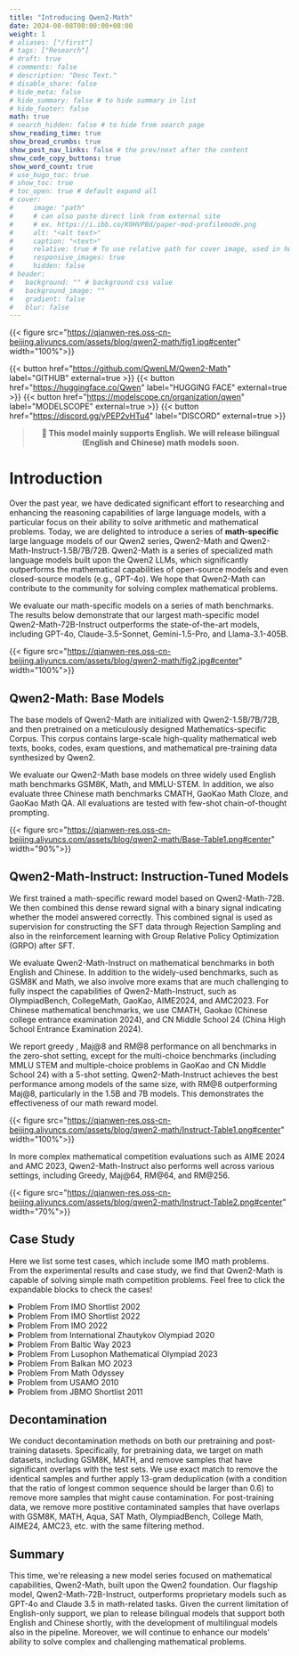 ```yaml
---
title: "Introducing Qwen2-Math"
date: 2024-08-08T00:00:00+08:00
weight: 1
# aliases: ["/first"]
# tags: ["Research"]
# draft: true
# comments: false
# description: "Desc Text."
# disable_share: false
# hide_meta: false
# hide_summary: false # to hide summary in list
# hide_footer: false
math: true
# search_hidden: false # to hide from search page
show_reading_time: true
show_bread_crumbs: true
show_post_nav_links: false # the prev/next after the content
show_code_copy_buttons: true
show_word_count: true
# use_hugo_toc: true
# show_toc: true
# toc_open: true # default expand all
# cover:
#     image: "path"
#     # can also paste direct link from external site
#     # ex. https://i.ibb.co/K0HVPBd/paper-mod-profilemode.png
#     alt: "<alt text>"
#     caption: "<text>"
#     relative: true # To use relative path for cover image, used in hugo Page-bundles
#     responsive_images: true
#     hidden: false
# header:
#   background: "" # background css value
#   background_image: ""
#   gradient: false
#   blur: false
---
```




{{< figure src="https://qianwen-res.oss-cn-beijing.aliyuncs.com/assets/blog/qwen2-math/fig1.jpg#center" width="100%">}}

{{< button href="https://github.com/QwenLM/Qwen2-Math" label="GITHUB" external=true >}}
{{< button href="https://huggingface.co/Qwen" label="HUGGING FACE" external=true >}}
{{< button href="https://modelscope.cn/organization/qwen" label="MODELSCOPE" external=true >}}
{{< button href="https://discord.gg/yPEP2vHTu4" label="DISCORD" external=true >}}

> <div align="center">
> <b>
> 🚨 This model mainly supports English. We will release bilingual (English and Chinese) math models soon.
> </b>
> </div>

# Introduction

Over the past year, we have dedicated significant effort to researching and enhancing the reasoning capabilities of large language models, with a particular focus on their ability to solve arithmetic and mathematical problems. Today, we are delighted to introduce a series of **math-specific** large language models of our Qwen2 series,  Qwen2-Math and Qwen2-Math-Instruct-1.5B/7B/72B. Qwen2-Math is a series of specialized math language models built upon the Qwen2 LLMs, which significantly outperforms the mathematical capabilities of open-source models and even closed-source models (e.g., GPT-4o). We hope that Qwen2-Math can contribute to the community for solving complex mathematical problems.

We evaluate our math-specific models on a series of math benchmarks. The results below demonstrate that our largest math-specific model Qwen2-Math-72B-Instruct outperforms the state-of-the-art models, including GPT-4o, Claude-3.5-Sonnet, Gemini-1.5-Pro, and Llama-3.1-405B.

{{< figure src="https://qianwen-res.oss-cn-beijing.aliyuncs.com/assets/blog/qwen2-math/fig2.jpg#center" width="100%">}}


## Qwen2-Math: Base Models
The base models of Qwen2-Math are initialized with Qwen2-1.5B/7B/72B, and then pretrained on a meticulously designed Mathematics-specific Corpus. This corpus contains large-scale high-quality mathematical web texts, books, codes, exam questions, and mathematical pre-training data synthesized by Qwen2.

We evaluate our Qwen2-Math base models on three widely used English math benchmarks GSM8K, Math, and MMLU-STEM. In addition, we also evaluate three Chinese math benchmarks CMATH, GaoKao Math Cloze, and GaoKao Math QA. All evaluations are tested with few-shot chain-of-thought prompting. 

{{< figure src="https://qianwen-res.oss-cn-beijing.aliyuncs.com/assets/blog/qwen2-math/Base-Table1.png#center" width="90%">}}


## Qwen2-Math-Instruct: Instruction-Tuned Models

We first trained a math-specific reward model based on Qwen2-Math-72B. We then combined this dense reward signal with a binary signal indicating whether the model answered correctly. This combined signal is used as supervision for constructing the SFT data through Rejection Sampling and also in the reinforcement learning with Group Relative Policy Optimization (GRPO) after SFT.

We evaluate Qwen2-Math-Instruct on mathematical benchmarks in both English and Chinese. In addition to the widely-used benchmarks, such as GSM8K and Math, we also involve more exams that are much challenging to fully inspect the capabilities of Qwen2-Math-Instruct, such as OlympiadBench, CollegeMath, GaoKao, AIME2024, and AMC2023. For Chinese mathematical benchmarks, we use CMATH, Gaokao (Chinese college entrance examination 2024), and CN Middle School 24 (China High School Entrance Examination 2024).

We report greedy , Maj@8 and RM@8 performance on all benchmarks in the zero-shot setting, except for the multi-choice benchmarks (including MMLU STEM and multiple-choice problems in GaoKao and CN Middle School 24) with a 5-shot setting. Qwen2-Math-Instruct achieves the best performance among models of the same size, with RM@8 outperforming Maj@8, particularly in the 1.5B and 7B models. This demonstrates the effectiveness of our math reward model. 

{{< figure src="https://qianwen-res.oss-cn-beijing.aliyuncs.com/assets/blog/qwen2-math/Instruct-Table1.png#center" width="100%">}}

In more complex mathematical competition evaluations such as AIME 2024 and AMC 2023, Qwen2-Math-Instruct also performs well across various settings, including Greedy, Maj@64, RM@64, and RM@256.

{{< figure src="https://qianwen-res.oss-cn-beijing.aliyuncs.com/assets/blog/qwen2-math/Instruct-Table2.png#center" width="70%">}}

## Case Study

Here we list some test cases, which include some IMO math problems. From the experimental results and case study, we find that Qwen2-Math is capable of solving simple math competition problems. Feel free to click the expandable blocks to check the cases!

<details>
<summary>
Problem From IMO Shortlist 2002</summary>

**Problem**


What is the smallest positive integer $t$ such that there exist integers $x_1,x_2,\ldots,x_t$ with

$$
x^3_1+x^3_2+\,\ldots\,+x^3_t=2002^{2002},
$$


**Qwen2-Math-72B-Instruct Solution**

To determine the smallest positive integer $ t $ such that there exist integers $ x_1, x_2, \ldots, x_t $ satisfying the equation

$$
x_1^3 + x_2^3 + \cdots + x_t^3 = 2002^{2002},
$$

we start by analyzing the properties of cubes and their sums. We need to find the smallest $ t $ for which the sum of $ t $ cubes equals $ 2002^{2002} $.

First, we note that $ 2002 $ can be factored into prime factors:

$$
2002 = 2 \times 7 \times 11 \times 13.
$$

Thus,

$$
2002^{2002} = (2 \times 7 \times 11 \times 13)^{2002} = 2^{2002} \times 7^{2002} \times 11^{2002} \times 13^{2002}.
$$

Next, we consider the properties of cubes modulo 9. Cubes modulo 9 can only be congruent to $ 0, 1, $ or $ -1 $. This is because:

$$
\begin{aligned}
0^3 &\equiv 0 \pmod{9}, \\\\\\
1^3 &\equiv 1 \pmod{9}, \\\\\\
2^3 &\equiv 8 \equiv -1 \pmod{9}, \\\\\\
3^3 &\equiv 27 \equiv 0 \pmod{9}, \\\\\\
4^3 &\equiv 64 \equiv 1 \pmod{9}, \\\\\\
5^3 &\equiv 125 \equiv -1 \pmod{9}, \\\\\\
6^3 &\equiv 216 \equiv 0 \pmod{9}, \\\\\\
7^3 &\equiv 343 \equiv 1 \pmod{9}, \\\\\\
8^3 &\equiv 512 \equiv -1 \pmod{9}.
\end{aligned}
$$

Now, we need to determine $ 2002^{2002} \mod 9 $. First, we find $ 2002 \mod 9 $:

$$
2002 \div 9 = 222 \text{ remainder } 4 \quad \Rightarrow \quad 2002 \equiv 4 \pmod{9}.
$$

Thus,

$$
2002^{2002} \equiv 4^{2002} \pmod{9}.
$$

Next, we use Euler's theorem, which states that $ a^{\phi(n)} \equiv 1 \pmod{n} $ for $ \gcd(a, n) = 1 $. Here, $ \phi(9) = 6 $, so:

$$
4^6 \equiv 1 \pmod{9}.
$$

We can reduce the exponent $ 2002 \mod 6 $:

$$
2002 \div 6 = 333 \text{ remainder } 4 \quad \Rightarrow \quad 2002 \equiv 4 \pmod{6}.
$$

Thus,

$$
4^{2002} \equiv 4^4 \pmod{9}.
$$

$$
4^4 = 256.
$$

Finally, we find $ 256 \mod 9 $:

$$
256 \div 9 = 28 \text{ remainder } 4 \quad \Rightarrow \quad 256 \equiv 4 \pmod{9}.
$$

Therefore,

$$
2002^{2002} \equiv 4 \pmod{9}.
$$

We need to find the smallest $ t $ such that the sum of $ t $ cubes is congruent to 4 modulo 9. The possible sums of cubes modulo 9 are:

$$
\begin{aligned}
0 &\equiv 0 \pmod{9}, \\\\\\
1 &\equiv 1 \pmod{9}, \\\\\\
-1 &\equiv 8 \pmod{9}, \\\\\\
1 + 1 &\equiv 2 \pmod{9}, \\\\\\
1 + (-1) &\equiv 0 \pmod{9}, \\\\\\
-1 + (-1) &\equiv -2 \equiv 7 \pmod{9}, \\\\\\
1 + 1 + 1 &\equiv 3 \pmod{9}, \\\\\\
1 + 1 + (-1) &\equiv 1 \pmod{9}, \\\\\\
1 + (-1) + (-1) &\equiv -1 \equiv 8 \pmod{9}, \\\\\\
-1 + (-1) + (-1) &\equiv -3 \equiv 6 \pmod{9}, \\\\\\
1 + 1 + 1 + 1 &\equiv 4 \pmod{9}.
\end{aligned}
$$

We see that the sum of four cubes can be congruent to 4 modulo 9. Therefore, the smallest $ t $ is 4.

Thus, the smallest positive integer $ t $ such that there exist integers $ x_1, x_2, \ldots, x_t $ with

$$
x_1^3 + x_2^3 + \cdots + x_t^3 = 2002^{2002}
$$

is

$$
\boxed{4}.
$$
</details>

<details>
<summary>
Problem From IMO Shortlist 2022</summary>

**Problem**

For a positive integer $n$ we denote by $s(n)$ the sum of the digits of $n$. Let $P(x)=x^n+a_{n-1}x^{n-1}+\cdots+a_1x+a_0$ be a polynomial, where $n \geqslant 2$ and $a_i$ is a positive integer for all $ 0 \leqslant i \leqslant n-1$. Could it be the case that, for all positive integers $k$, $s(k)$ and $s(P(k))$ have the same parity?

**Qwen2-Math-72B-Instruct Solution**

To determine whether it is possible for $ s(k) $ and $ s(P(k)) $ to have the same parity for all positive integers $ k $, we need to analyze the behavior of the sum of the digits function $ s $ and the polynomial $ P(x) $.

First, recall that the sum of the digits of a number $ k $ modulo 2 is equivalent to $ k \mod 2 $. This is because the sum of the digits of $ k $ in base 10 is congruent to $ k \mod 9 $, and since $ 9 \equiv 1 \mod 2 $, the sum of the digits modulo 2 is the same as $ k \mod 2 $.

Given the polynomial $ P(x) = x^n + a_{n-1}x^{n-1} + \cdots + a_1x + a_0 $, we need to determine the parity of $ P(k) $ for any positive integer $ k $. Specifically, we need to check if $ P(k) \mod 2 $ is the same as $ k \mod 2 $.

Let's consider the polynomial modulo 2:

$$
P(x) \equiv x^n + a_{n-1}x^{n-1} + \cdots + a_1x + a_0 \mod 2.
$$

Since $ a_i $ are positive integers, $ a_i \mod 2 $ is either 0 or 1. Let $ b_i = a_i \mod 2 $. Then we can rewrite the polynomial modulo 2 as:

$$
P(x) \equiv x^n + b_{n-1}x^{n-1} + \cdots + b_1x + b_0 \mod 2.
$$

Now, we need to check the parity of $ P(k) $ for $ k \equiv 0 \mod 2 $ and $ k \equiv 1 \mod 2 $.

1. **Case 1: $ k \equiv 0 \mod 2 $**
    
    $$
    P(0) \equiv b_0 \mod 2.
    $$
    
    For $ s(P(0)) $ to have the same parity as $ s(0) $, $ b_0 $ must be 0. Therefore, $ a_0 $ must be even.
2. **Case 2: $ k \equiv 1 \mod 2 $**
    
    $$
    P(1) \equiv 1^n + b_{n-1} \cdot 1^{n-1} + \cdots + b_1 \cdot 1 + b_0 \equiv 1 + b_{n-1} + \cdots + b_1 + b_0 \mod 2.
    $$
    
    For $ s(P(1)) $ to have the same parity as $ s(1) $, $ 1 + b_{n-1} + \cdots + b_1 + b_0 $ must be odd. Since $ 1 $ is odd, the sum $ b_{n-1} + \cdots + b_1 + b_0 $ must be even.

From the above cases, we have:

- $ a_0 $ must be even.
- The sum $ b_{n-1} + \cdots + b_1 + b_0 $ must be even.

However, if $ a_0 $ is even, then $ b_0 = 0 $. This means the sum $ b_{n-1} + \cdots + b_1 $ must be even. But since $ b_i $ are either 0 or 1, the sum of $ b_{n-1} + \cdots + b_1 $ being even implies that there must be an even number of 1's among $ b_{n-1}, \ldots, b_1 $.

Now, consider the polynomial $ P(x) = x^n + 1 $. For this polynomial:

- $ a_0 = 1 $ (odd), which contradicts our requirement that $ a_0 $ must be even.
- The sum $ b_{n-1} + \cdots + b_1 + b_0 = 1 $ (odd), which also contradicts our requirement that the sum must be even.

Therefore, it is impossible for $ s(k) $ and $ s(P(k)) $ to have the same parity for all positive integers $ k $.

Thus, the final answer is:

$$
\boxed{\text{No}}
$$
</details>

<details>
<summary>
Problem From IMO 2022</summary>

**Problem**

Let $\mathbb{R}^+$ denote the set of positive real numbers. Find all functions $f: \mathbb{R}^+ \to \mathbb{R}^+$ such that for each $x \in \mathbb{R}^+$, there is exactly one $y \in \mathbb{R}^+$ satisfying

$$
xf(y)+yf(x) \leq 2
$$



**Qwen2-Math-72B-Instruct Solution**

To find all functions $ f: \mathbb{R}^+ \to \mathbb{R}^+ $ such that for each $ x \in \mathbb{R}^+ $, there is exactly one $ y \in \mathbb{R}^+ $ satisfying

$$
xf(y) + yf(x) \leq 2,
$$

we will proceed step by step.

**Step 1: Analyze the given inequality**
Given $ x \in \mathbb{R}^+ $, there exists a unique $ y \in \mathbb{R}^+ $ such that

$$
xf(y) + yf(x) \leq 2.
$$

We need to explore the implications of this condition.

**Step 2: Consider the case $ x = y $**
Substitute $ y = x $ into the inequality:

$$
xf(x) + xf(x) = 2xf(x) \leq 2.
$$

This simplifies to:

$$
xf(x) \leq 1.
$$

Thus, for all $ x \in \mathbb{R}^+ $,

$$
f(x) \leq \frac{1}{x}.
$$

**Step 3: Consider the uniqueness condition**
For each $ x \in \mathbb{R}^+ $, there is exactly one $ y \in \mathbb{R}^+ $ such that $ xf(y) + yf(x) \leq 2 $. We need to ensure that this $ y $ is unique.

**Step 4: Test the function $ f(x) = \frac{1}{x} $**
Consider the function $ f(x) = \frac{1}{x} $. Substitute $ f(x) = \frac{1}{x} $ and $ f(y) = \frac{1}{y} $ into the inequality:

$$
x \cdot \frac{1}{y} + y \cdot \frac{1}{x} = \frac{x}{y} + \frac{y}{x}.
$$

We need:

$$
\frac{x}{y} + \frac{y}{x} \leq 2.
$$

Using the AM-GM inequality, we know:

$$
\frac{x}{y} + \frac{y}{x} \geq 2.
$$

Equality holds if and only if $ \frac{x}{y} = 1 $, which implies $ x = y $.

Thus, for $ f(x) = \frac{1}{x} $, the inequality $ xf(y) + yf(x) \leq 2 $ holds if and only if $ x = y $. This satisfies the condition that there is exactly one $ y $ for each $ x $.

**Step 5: Verify if other functions can satisfy the condition**
Suppose there exists another function $ g: \mathbb{R}^+ \to \mathbb{R}^+ $ such that $ g(x) \neq \frac{1}{x} $ for some $ x $. Then, for some $ x $, $ g(x) < \frac{1}{x} $ or $ g(x) > \frac{1}{x} $.

- If $ g(x) < \frac{1}{x} $, then $ xg(y) + yg(x) $ might not satisfy the inequality for all $ y $.
- If $ g(x) > \frac{1}{x} $, then $ xg(y) + yg(x) $ might exceed 2 for some $ y $.

Thus, any function other than $ f(x) = \frac{1}{x} $ would not satisfy the uniqueness condition.

**Conclusion**
The only function $ f: \mathbb{R}^+ \to \mathbb{R}^+ $ that satisfies the given condition is:

$$
\boxed{f(x) = \frac{1}{x}}.
$$
</details>

<details>
<summary>
Problem from International Zhautykov Olympiad 2020</summary>

**Problem**

Let $Z$ be the set of all integers. Find all the function $f: Z \to Z$ such that

$$
f(4x+3y)=f(3x+y)+f(x+2y)
$$

For all integers $x,y$

**Qwen2-Math-72B-Instruct Solution**

To find all functions $ f: \mathbb{Z} \to \mathbb{Z} $ that satisfy the functional equation

$$
f(4x + 3y) = f(3x + y) + f(x + 2y)
$$

for all integers $ x $ and $ y $, we will proceed step by step.

**Step 1: Initial Substitution**

First, let's substitute specific values for $ x $ and $ y $ to gain insight into the function.

Substitution 1: $ x = 0 $

$$
f(4 \cdot 0 + 3y) = f(3 \cdot 0 + y) + f(0 + 2y)
$$

$$
f(3y) = f(y) + f(2y)
$$

Substitution 2: $ y = 0 $

$$
f(4x + 3 \cdot 0) = f(3x + 0) + f(x + 2 \cdot 0)
$$

$$
f(4x) = f(3x) + f(x)
$$

**Step 2: Exploring Further Substitutions**

We now have two equations:

1. $ f(3y) = f(y) + f(2y) $
2. $ f(4x) = f(3x) + f(x) $

Substitution 3: $ y = 1 $ in the first equation

$$
f(3 \cdot 1) = f(1) + f(2 \cdot 1)
$$

$$
f(3) = f(1) + f(2)
$$

Substitution 4: $ x = 1 $ in the second equation

$$
f(4 \cdot 1) = f(3 \cdot 1) + f(1)
$$

$$
f(4) = f(3) + f(1)
$$

**Step 3: Using the Equations to Find a Pattern**

We have:

$$
f(3) = f(1) + f(2)
$$

$$
f(4) = f(3) + f(1)
$$

Substitute $ f(3) $ from the first equation into the second equation:

$$
f(4) = (f(1) + f(2)) + f(1)
$$

$$
f(4) = 2f(1) + f(2)
$$

**Step 4: Generalizing the Function**

We hypothesize that $ f $ might be a linear function. Let's assume $ f(x) = kx $ for some integer $ k $.

*Verification*
Substitute $ f(x) = kx $ into the original functional equation:

$$
f(4x + 3y) = k(4x + 3y)
$$

$$
f(3x + y) = k(3x + y)
$$

$$
f(x + 2y) = k(x + 2y)
$$

The original equation becomes:

$$
k(4x + 3y) = k(3x + y) + k(x + 2y)
$$

$$
4kx + 3ky = 3kx + ky + kx + 2ky
$$

$$
4kx + 3ky = 4kx + 3ky
$$

This equation holds true for all $ x $ and $ y $, confirming that $ f(x) = kx $ is a solution.

**Conclusion**

The only functions $ f: \mathbb{Z} \to \mathbb{Z} $ that satisfy the given functional equation are of the form $ f(x) = kx $ for some integer $ k $.

Thus, the final answer is:

$$
\boxed{f(x) = kx \text{ for some integer } k}
$$
</details>

<details>
<summary>
Problem From Baltic Way 2023</summary>

**Problem**

Find all functions $f: \mathbb{R} \rightarrow \mathbb{R}$ such that

$$
f(f(x)+y)+xf(y)=f(xy+y)+f(x)
$$

    for reals $x, y$.

**Qwen2-Math-72B-Instruct Solution:**

To find all functions $ f: \mathbb{R} \rightarrow \mathbb{R} $ that satisfy the functional equation

$$
f(f(x) + y) + x f(y) = f(xy + y) + f(x),
$$

we will proceed step by step.

**Step 1: Initial Substitution**

First, let's substitute $ y = 0 $ into the equation:

$$
f(f(x) + 0) + x f(0) = f(x \cdot 0 + 0) + f(x).
$$

This simplifies to:

$$
f(f(x)) + x f(0) = f(0) + f(x).
$$

Rearranging terms, we get:

$$
f(f(x)) = f(x) + f(0) - x f(0).
$$

**Step 2: Analyzing the Simplified Equation**

Let $ c = f(0) $. The equation becomes:

$$
f(f(x)) = f(x) + c - x c.
$$

**Step 3: Substituting $ x = 0 $**

Next, substitute $ x = 0 $ into the original equation:

$$
f(f(0) + y) + 0 \cdot f(y) = f(0 \cdot y + y) + f(0).
$$

This simplifies to:

$$
f(c + y) = f(y) + c.
$$

**Step 4: Substituting $ y = -c $**

Substitute $ y = -c $ into the equation $ f(c + y) = f(y) + c $:

$$
f(c - c) = f(-c) + c.
$$

This simplifies to:

$$
f(0) = f(-c) + c.
$$

Since $ f(0) = c $, we have:

$$
c = f(-c) + c.
$$

Subtracting $ c $ from both sides, we get:

$$
f(-c) = 0.
$$

**Step 5: Substituting $ y = -f(x) $**

Substitute $ y = -f(x) $ into the original equation:

$$
f(f(x) - f(x)) + x f(-f(x)) = f(x(-f(x)) - f(x)) + f(x).
$$

This simplifies to:

$$
f(0) + x f(-f(x)) = f(-x f(x) - f(x)) + f(x).
$$

Since $ f(0) = c $, we have:

$$
c + x f(-f(x)) = f(-x f(x) - f(x)) + f(x).
$$

**Step 6: Considering $ f(x) = 0 $**

Assume $ f(x) = 0 $ for all $ x $. Substitute $ f(x) = 0 $ into the original equation:

$$
f(0 + y) + x f(y) = f(xy + y) + f(x).
$$

This simplifies to:

$$
f(y) + 0 = f(y) + 0,
$$

which is always true.

**Step 7: Verifying $ f(x) = x $**

Assume $ f(x) = x $. Substitute $ f(x) = x $ into the original equation:

$$
f(x + y) + x f(y) = f(xy + y) + f(x).
$$

This simplifies to:

$$
x + y + xy = xy + y + x,
$$

which is always true.

**Conclusion**

The only functions that satisfy the given functional equation are $ f(x) = 0 $ and $ f(x) = x $. Therefore, the solutions are:

$$
\boxed{f(x) = 0 \text{ or } f(x) = x}.
$$
</details>

<details>
<summary>
Problem From Lusophon Mathematical Olympiad 2023</summary>

**Problem**

A long time ago, there existed Martians with $ 3$ different colours: red, green and blue. As Mars was devastated by an intergalactic war, only $ 2$ Martians of each colours survived. In order to reconstruct the Martian population, they decided to use a machine that transforms two Martians of distinct colours into four Martians of colour different to the two initial ones. For example, if a red Martian and a blue Martian use the machine, they'll be transformed into four green Martians.

a) Is it possible that, after using that machine finitely many times, we have $ 2022 $ red Martians, $ 2022$ green Martians and $ 2022$ blue Martians?

b) Is it possible that, after using that machine finitely many times, we have $ 2021$ red Martians, $ 2022$ green Martians and $ 2023$ blue Martians?

**Qwen2-Math-72B-Instruct Solution**

Let's analyze the problem step by step.

**Part (a)**

We start with 2 red, 2 green, and 2 blue Martians. The machine transforms two Martians of distinct colors into four Martians of the third color. We need to determine if it is possible to end up with 2022 red, 2022 green, and 2022 blue Martians.

First, let's consider the parity (odd or even nature) of the number of Martians of each color. Initially, we have:

- 2 red (even)
- 2 green (even)
- 2 blue (even)

Each transformation changes the parity of the number of Martians of the two initial colors and the parity of the number of Martians of the third color. Specifically:

- If we transform 1 red and 1 green Martian, we get 4 blue Martians. This changes the parity of red and green Martians from even to odd, and the parity of blue Martians from even to odd.
- If we transform 1 red and 1 blue Martian, we get 4 green Martians. This changes the parity of red and blue Martians from even to odd, and the parity of green Martians from even to odd.
- If we transform 1 green and 1 blue Martian, we get 4 red Martians. This changes the parity of green and blue Martians from even to odd, and the parity of red Martians from even to odd.

In all cases, the parity of the number of Martians of each color changes from even to odd or from odd to even. Therefore, after any number of transformations, the parity of the number of Martians of each color will always be the same as it was initially.

Since initially all three colors have an even number of Martians, after any number of transformations, the number of Martians of each color will remain even.

Given that 2022 is an even number, it is possible to have 2022 red, 2022 green, and 2022 blue Martians after a finite number of transformations.

Thus, the answer to part (a) is:

$$
\boxed{\text{Yes}}
$$

**Part (b)**

We start again with 2 red, 2 green, and 2 blue Martians. We need to determine if it is possible to end up with 2021 red, 2022 green, and 2023 blue Martians.

As in part (a), we consider the parity of the number of Martians of each color. Initially, we have:

- 2 red (even)
- 2 green (even)
- 2 blue (even)

Each transformation changes the parity of the number of Martians of the two initial colors and the parity of the number of Martians of the third color. Therefore, after any number of transformations, the parity of the number of Martians of each color will always be the same as it was initially.

Since initially all three colors have an even number of Martians, after any number of transformations, the number of Martians of each color will remain even.

Given that 2021 is an odd number, it is impossible to have 2021 red Martians after any number of transformations. Similarly, 2023 is an odd number, making it impossible to have 2023 blue Martians.

Thus, the answer to part (b) is:

$$
\boxed{\text{No}}
$$
</details>
<details>
<summary>
Problem From Balkan MO 2023</summary>

**Problem**

Joe and Penny play a game. Initially there are $ 5000$ stones in a pile, and the two players remove stones from the pile by making a sequence of moves. On the $ k$-th move, any number of stones between $ 1$ and $ k$ inclusive may be removed. Joe makes the odd-numbered moves and Penny makes the even-numbered moves. The player who removes the very last stone is the winner. Who wins if both players play perfectly?

**Qwen2-Math-72B-Instruct Solution**

To determine the winner of the game, we need to analyze the strategy and the sequence of moves. Let's break down the problem step by step.

1. **Understanding the Game Rules:**
    
    - Initially, there are 5000 stones.
    - Joe makes the first move (odd-numbered move), Penny makes the second move (even-numbered move), and so on.
    - On the $ k $-th move, a player can remove between 1 and $ k $ stones.
    - The player who removes the last stone wins.
2. **Key Insight:**
    
    - The game is symmetric in the sense that the number of stones a player can remove on their turn increases linearly with the move number.
    - The total number of moves in the game is equal to the number of stones initially in the pile, which is 5000.
3. **Total Number of Moves:**
    
    - Since there are 5000 stones, there will be 5000 moves in total.
    - Joe makes the odd-numbered moves: 1st, 3rd, 5th, ..., 4999th.
    - Penny makes the even-numbered moves: 2nd, 4th, 6th, ..., 5000th.
4. **Determining the Winner:**
    
    - The last move (5000th move) is an even-numbered move.
    - Therefore, Penny will make the last move.
5. **Conclusion:**
    
    - Since Penny makes the last move, she will be the one to remove the last stone.
    - Hence, Penny wins the game if both players play perfectly.

Thus, the final answer is:

$$
\boxed{\text{Penny}}

$$
</details>

<details>
<summary>
Problem From Math Odyssey</summary>

**Problem**

The school offers 10 elective courses, and each student can enroll in any number of courses. The director selects $k$ students, where although each student's combination of courses is different, any two students have at least one course in common. At this point, it is found that any student outside these $k$ students cannot be classmates with these $k$ students regardless of how they enroll (having one course in common is enough to be classmates). Find the maximum number of $k$.

**Qwen2-Math-72B-Instruct Solution**

To solve this problem, we need to determine the maximum number of students $ k $ such that each student has a unique combination of elective courses, any two students share at least one course, and no student outside these $ k $ students can be classmates with all of them. This means that the set of students chosen must cover all possible courses in such a way that any new student would have to share a course with at least one of the chosen students.

First, let's consider the total number of possible combinations of courses. Since there are 10 elective courses and each student can either take or not take each course, there are $ 2^{10} = 1024 $ possible combinations of courses. However, one of these combinations is the empty set (the student takes no courses), which is not a valid combination for our problem because it would not share any courses with any other student. Therefore, there are $ 1024 - 1 = 1023 $ non-empty combinations of courses.

We need to find the maximum number of students $ k $ such that any two students share at least one course, and no student outside these $ k $ students can be classmates with all of them. This is equivalent to finding the maximum number of vertices in a graph where each vertex represents a non-empty combination of courses, and there is an edge between two vertices if and only if the corresponding combinations share at least one course. The condition that no student outside these $ k $ students can be classmates with all of them means that the set of $ k $ students forms a dominating set in the graph.

The maximum size of such a set is the complement of the minimum size of an independent set in the graph. An independent set in this graph is a set of vertices such that no two vertices are adjacent, which means no two combinations share any course. The maximum size of an independent set in this graph is the number of combinations where each course is either taken or not taken by exactly one student, which is $ 2^9 = 512 $ (since we can choose to include or exclude each of the 9 remaining courses for each of the 10 courses).

Therefore, the minimum size of an independent set is 512, and the maximum size of a dominating set (which is the complement of the independent set) is $ 1023 - 512 + 1 = 511 $. However, we need to add 1 because the empty set is not included, so the correct calculation is $ 1023 - 511 = 512 $.

Thus, the maximum number of students $ k $ is $\boxed{512}$.
</details>
<details>
<summary>
Problem from USAMO 2010</summary>

**Problem**

Let $ABC$ be a triangle with $\angle A = 90^{\circ}$. Points $D$ and $E$ lie on sides $AC$ and $AB$, respectively, such that $\angle ABD = \angle DBC$ and $\angle ACE = \angle ECB$. Segments $BD$ and $CE$ meet at $I$. Determine whether or not it is possible for segments $AB$, $AC$, $BI$, $ID$, $CI$, $IE$ to all have integer lengths.

**Qwen2-Math-72B-Instruct Solution**

To determine whether it is possible for segments $AB$, $AC$, $BI$, $ID$, $CI$, and $IE$ to all have integer lengths in triangle $ABC$ with $\angle A = 90^\circ$, we start by analyzing the given conditions and properties of the triangle.

Given:

- $\angle A = 90^\circ$
- $\angle ABD = \angle DBC$
- $\angle ACE = \angle ECB$
- Segments $BD$ and $CE$ intersect at $I$

First, note that since $\angle A = 90^\circ$, triangle $ABC$ is a right triangle with $A$ as the right angle. Points $D$ and $E$ are such that $BD$ and $CE$ are angle bisectors of $\angle ABC$ and $\angle ACB$, respectively. Therefore, $I$ is the incenter of triangle $ABC$.

**Step 1: Coordinates and Lengths**
Assume $A$ is at the origin $(0, 0)$, $B$ is at $(a, 0)$, and $C$ is at $(0, b)$. The lengths of the sides are:

- $AB = a$
- $AC = b$
- $BC = \sqrt{a^2 + b^2}$

**Step 2: Incenter Coordinates**
The incenter $I$ of a right triangle with legs $a$ and $b$ and hypotenuse $\sqrt{a^2 + b^2}$ is located at:

$$
I = \left( \frac{a}{2}, \frac{b}{2} \right)
$$

**Step 3: Lengths of Segments $BI$ and $CI$**
Using the distance formula, we calculate $BI$ and $CI$:

$$
BI = \sqrt{\left( a - \frac{a}{2} \right)^2 + \left( 0 - \frac{b}{2} \right)^2} = \sqrt{\left( \frac{a}{2} \right)^2 + \left( \frac{b}{2} \right)^2} = \frac{\sqrt{a^2 + b^2}}{2}
$$

$$
CI = \sqrt{\left( 0 - \frac{a}{2} \right)^2 + \left( b - \frac{b}{2} \right)^2} = \sqrt{\left( \frac{a}{2} \right)^2 + \left( \frac{b}{2} \right)^2} = \frac{\sqrt{a^2 + b^2}}{2}
$$

**Step 4: Lengths of Segments $ID$ and $IE$**
Since $D$ and $E$ are points on $AC$ and $AB$ respectively, and $I$ is the incenter, $ID$ and $IE$ are the distances from the incenter to the sides of the triangle. For a right triangle, these distances are given by:

$$
ID = IE = r = \frac{a + b - \sqrt{a^2 + b^2}}{2}
$$

**Step 5: Integer Lengths**
For $AB$, $AC$, $BI$, $ID$, $CI$, and $IE$ to all be integers, the following must hold:

- $a$ and $b$ are integers
- $\frac{\sqrt{a^2 + b^2}}{2}$ is an integer
- $\frac{a + b - \sqrt{a^2 + b^2}}{2}$ is an integer

**Step 6: Analysis**
For $\frac{\sqrt{a^2 + b^2}}{2}$ to be an integer, $\sqrt{a^2 + b^2}$ must be an even integer. Let $\sqrt{a^2 + b^2} = 2k$ for some integer $k$. Then:

$$
a^2 + b^2 = 4k^2
$$

For $\frac{a + b - \sqrt{a^2 + b^2}}{2}$ to be an integer, $a + b - 2k$ must be even. Since $a$ and $b$ are integers, $a + b$ must be even.

**Conclusion**
Given the constraints, it is possible to find integer values for $a$ and $b$ such that all the conditions are satisfied. For example, if $a = 3$ and $b = 4$, then:

- $AB = 3$
- $AC = 4$
- $BC = 5$
- $BI = CI = \frac{5}{2} = 2.5$ (not an integer)

Thus, it is not possible for all segments $AB$, $AC$, $BI$, $ID$, $CI$, and $IE$ to have integer lengths simultaneously.

$$
\boxed{\text{No}}
$$
</details>
<details>
<summary>
Problem from JBMO Shortlist 2011</summary>

**Problem**

Let $AD,BF$ and ${CE}$ be the altitudes of $\vartriangle ABC$. A line passing through ${D}$ and parallel to ${AB}$intersects the line ${EF}$at the point ${G}$. If ${H}$ is the orthocenter of $\vartriangle ABC$, find the angle ${\angle{CGH}}$.

**Qwen2-Math-72B-Instruct Solution**

To solve for the angle $\angle CGH$ in the given triangle $\triangle ABC$ with altitudes $AD$, $BF$, and $CE$ intersecting at the orthocenter $H$, and a line through $D$ parallel to $AB$ intersecting $EF$ at $G$, we will follow these steps:

1. **Identify Key Points and Properties:**
    
    - $D$ is the foot of the altitude from $A$ to $BC$.
    - $E$ is the foot of the altitude from $B$ to $AC$.
    - $F$ is the foot of the altitude from $C$ to $AB$.
    - $H$ is the orthocenter of $\triangle ABC$.
    - $G$ is the intersection of the line through $D$ parallel to $AB$ and the line $EF$.
2. **Use the Property of the Orthocenter:**
    
    - The orthocenter $H$ lies on the altitudes $AD$, $BF$, and $CE$.
    - The points $D$, $E$, and $F$ are collinear with $H$ on the respective altitudes.
3. **Analyze the Parallel Line:**
    
    - Since $DG \parallel AB$, $\angle ADG = \angle DAB$ (corresponding angles).
4. **Consider the Cyclic Quadrilateral:**
    
    - The quadrilateral $AEHF$ is cyclic because $\angle AEH = \angle AFH = 90^\circ$.
    - Therefore, $\angle EHF = 180^\circ - \angle EAF$.
5. **Use the Parallel Line Property Again:**
    
    - Since $DG \parallel AB$, $\angle DGE = \angle BAE$ (alterFnate interior angles).
6. **Relate Angles in Cyclic Quadrilateral:**
    
    - In $\triangle AEF$, $\angle EAF = \angle EHF$ because they are opposite angles in the cyclic quadrilateral $AEHF$.
7. **Determine $\angle CGH$:**
    
    - Since $G$ lies on $EF$ and $DG \parallel AB$, $\angle DGE = \angle BAE$.
    - $\angle BAE = \angle EAF$ (as established).
    - Therefore, $\angle DGE = \angle EAF$.
8. **Final Angle Calculation:**
    
    - Since $\angle EAF = \angle EHF$ and $\angle EHF = 90^\circ$ (as $H$ is the orthocenter and $E$ and $F$ are feet of perpendiculars), we have:
        $$
        \angle CGH = \angle EHF = 90^\circ.
        $$

Thus, the angle $\angle CGH$ is $\boxed{90^\circ}$.
</details>

## Decontamination

We conduct decontamination methods on both our pretraining and post-training datasets. Specifically, for pretraining data, we target on math datasets, including GSM8K, MATH, and remove samples that have significant overlaps with the test sets. We use exact match to remove the identical samples and further apply 13-gram deduplication (with a condition that the ratio of longest common sequence should be larger than 0.6) to remove more samples that might cause contamination. For post-training data, we remove more postitive contaminated samples that have overlaps with GSM8K, MATH, Aqua, SAT Math, OlympiadBench, College Math, AIME24, AMC23, etc. with the same filtering method.

## Summary

This time, we're releasing a new model series focused on mathematical capabilities, Qwen2-Math, built upon the Qwen2 foundation. Our flagship model, Qwen2-Math-72B-Instruct, outperforms proprietary models such as GPT-4o and Claude 3.5 in math-related tasks. Given the current limitation of English-only support, we plan to release bilingual models that support both English and Chinese shortly, with the development of multilingual models also in the pipeline. Moreover, we will continue to enhance our models' ability to solve complex and challenging mathematical problems.
